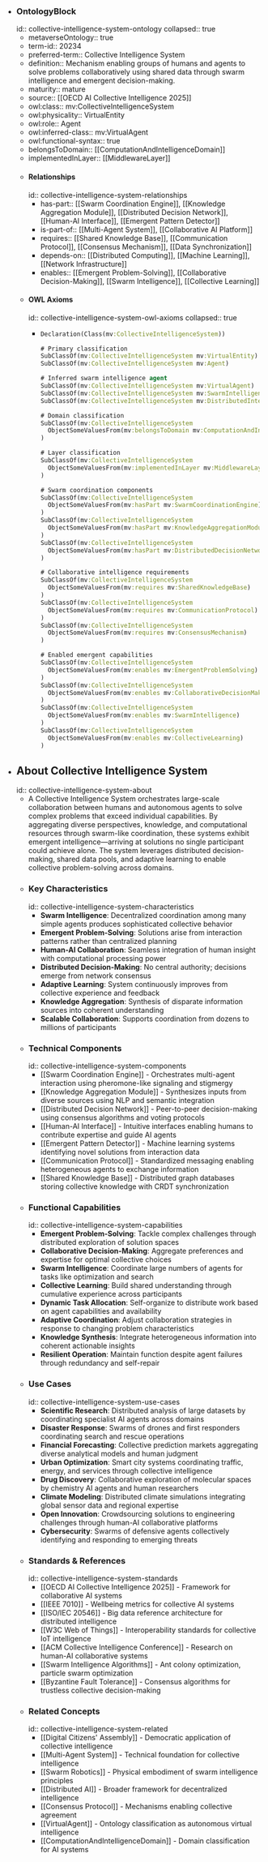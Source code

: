 - ### OntologyBlock
  id:: collective-intelligence-system-ontology
  collapsed:: true
	- metaverseOntology:: true
	- term-id:: 20234
	- preferred-term:: Collective Intelligence System
	- definition:: Mechanism enabling groups of humans and agents to solve problems collaboratively using shared data through swarm intelligence and emergent decision-making.
	- maturity:: mature
	- source:: [[OECD AI Collective Intelligence 2025]]
	- owl:class:: mv:CollectiveIntelligenceSystem
	- owl:physicality:: VirtualEntity
	- owl:role:: Agent
	- owl:inferred-class:: mv:VirtualAgent
	- owl:functional-syntax:: true
	- belongsToDomain:: [[ComputationAndIntelligenceDomain]]
	- implementedInLayer:: [[MiddlewareLayer]]
	- #### Relationships
	  id:: collective-intelligence-system-relationships
		- has-part:: [[Swarm Coordination Engine]], [[Knowledge Aggregation Module]], [[Distributed Decision Network]], [[Human-AI Interface]], [[Emergent Pattern Detector]]
		- is-part-of:: [[Multi-Agent System]], [[Collaborative AI Platform]]
		- requires:: [[Shared Knowledge Base]], [[Communication Protocol]], [[Consensus Mechanism]], [[Data Synchronization]]
		- depends-on:: [[Distributed Computing]], [[Machine Learning]], [[Network Infrastructure]]
		- enables:: [[Emergent Problem-Solving]], [[Collaborative Decision-Making]], [[Swarm Intelligence]], [[Collective Learning]]
	- #### OWL Axioms
	  id:: collective-intelligence-system-owl-axioms
	  collapsed:: true
		- ```clojure
		  Declaration(Class(mv:CollectiveIntelligenceSystem))

		  # Primary classification
		  SubClassOf(mv:CollectiveIntelligenceSystem mv:VirtualEntity)
		  SubClassOf(mv:CollectiveIntelligenceSystem mv:Agent)

		  # Inferred swarm intelligence agent
		  SubClassOf(mv:CollectiveIntelligenceSystem mv:VirtualAgent)
		  SubClassOf(mv:CollectiveIntelligenceSystem mv:SwarmIntelligenceAgent)
		  SubClassOf(mv:CollectiveIntelligenceSystem mv:DistributedIntelligenceAgent)

		  # Domain classification
		  SubClassOf(mv:CollectiveIntelligenceSystem
		    ObjectSomeValuesFrom(mv:belongsToDomain mv:ComputationAndIntelligenceDomain)
		  )

		  # Layer classification
		  SubClassOf(mv:CollectiveIntelligenceSystem
		    ObjectSomeValuesFrom(mv:implementedInLayer mv:MiddlewareLayer)
		  )

		  # Swarm coordination components
		  SubClassOf(mv:CollectiveIntelligenceSystem
		    ObjectSomeValuesFrom(mv:hasPart mv:SwarmCoordinationEngine)
		  )
		  SubClassOf(mv:CollectiveIntelligenceSystem
		    ObjectSomeValuesFrom(mv:hasPart mv:KnowledgeAggregationModule)
		  )
		  SubClassOf(mv:CollectiveIntelligenceSystem
		    ObjectSomeValuesFrom(mv:hasPart mv:DistributedDecisionNetwork)
		  )

		  # Collaborative intelligence requirements
		  SubClassOf(mv:CollectiveIntelligenceSystem
		    ObjectSomeValuesFrom(mv:requires mv:SharedKnowledgeBase)
		  )
		  SubClassOf(mv:CollectiveIntelligenceSystem
		    ObjectSomeValuesFrom(mv:requires mv:CommunicationProtocol)
		  )
		  SubClassOf(mv:CollectiveIntelligenceSystem
		    ObjectSomeValuesFrom(mv:requires mv:ConsensusMechanism)
		  )

		  # Enabled emergent capabilities
		  SubClassOf(mv:CollectiveIntelligenceSystem
		    ObjectSomeValuesFrom(mv:enables mv:EmergentProblemSolving)
		  )
		  SubClassOf(mv:CollectiveIntelligenceSystem
		    ObjectSomeValuesFrom(mv:enables mv:CollaborativeDecisionMaking)
		  )
		  SubClassOf(mv:CollectiveIntelligenceSystem
		    ObjectSomeValuesFrom(mv:enables mv:SwarmIntelligence)
		  )
		  SubClassOf(mv:CollectiveIntelligenceSystem
		    ObjectSomeValuesFrom(mv:enables mv:CollectiveLearning)
		  )
		  ```
- ## About Collective Intelligence System
  id:: collective-intelligence-system-about
	- A Collective Intelligence System orchestrates large-scale collaboration between humans and autonomous agents to solve complex problems that exceed individual capabilities. By aggregating diverse perspectives, knowledge, and computational resources through swarm-like coordination, these systems exhibit emergent intelligence—arriving at solutions no single participant could achieve alone. The system leverages distributed decision-making, shared data pools, and adaptive learning to enable collective problem-solving across domains.
	- ### Key Characteristics
	  id:: collective-intelligence-system-characteristics
		- **Swarm Intelligence**: Decentralized coordination among many simple agents produces sophisticated collective behavior
		- **Emergent Problem-Solving**: Solutions arise from interaction patterns rather than centralized planning
		- **Human-AI Collaboration**: Seamless integration of human insight with computational processing power
		- **Distributed Decision-Making**: No central authority; decisions emerge from network consensus
		- **Adaptive Learning**: System continuously improves from collective experience and feedback
		- **Knowledge Aggregation**: Synthesis of disparate information sources into coherent understanding
		- **Scalable Collaboration**: Supports coordination from dozens to millions of participants
	- ### Technical Components
	  id:: collective-intelligence-system-components
		- [[Swarm Coordination Engine]] - Orchestrates multi-agent interaction using pheromone-like signaling and stigmergy
		- [[Knowledge Aggregation Module]] - Synthesizes inputs from diverse sources using NLP and semantic integration
		- [[Distributed Decision Network]] - Peer-to-peer decision-making using consensus algorithms and voting protocols
		- [[Human-AI Interface]] - Intuitive interfaces enabling humans to contribute expertise and guide AI agents
		- [[Emergent Pattern Detector]] - Machine learning systems identifying novel solutions from interaction data
		- [[Communication Protocol]] - Standardized messaging enabling heterogeneous agents to exchange information
		- [[Shared Knowledge Base]] - Distributed graph databases storing collective knowledge with CRDT synchronization
	- ### Functional Capabilities
	  id:: collective-intelligence-system-capabilities
		- **Emergent Problem-Solving**: Tackle complex challenges through distributed exploration of solution spaces
		- **Collaborative Decision-Making**: Aggregate preferences and expertise for optimal collective choices
		- **Swarm Intelligence**: Coordinate large numbers of agents for tasks like optimization and search
		- **Collective Learning**: Build shared understanding through cumulative experience across participants
		- **Dynamic Task Allocation**: Self-organize to distribute work based on agent capabilities and availability
		- **Adaptive Coordination**: Adjust collaboration strategies in response to changing problem characteristics
		- **Knowledge Synthesis**: Integrate heterogeneous information into coherent actionable insights
		- **Resilient Operation**: Maintain function despite agent failures through redundancy and self-repair
	- ### Use Cases
	  id:: collective-intelligence-system-use-cases
		- **Scientific Research**: Distributed analysis of large datasets by coordinating specialist AI agents across domains
		- **Disaster Response**: Swarms of drones and first responders coordinating search and rescue operations
		- **Financial Forecasting**: Collective prediction markets aggregating diverse analytical models and human judgment
		- **Urban Optimization**: Smart city systems coordinating traffic, energy, and services through collective intelligence
		- **Drug Discovery**: Collaborative exploration of molecular spaces by chemistry AI agents and human researchers
		- **Climate Modeling**: Distributed climate simulations integrating global sensor data and regional expertise
		- **Open Innovation**: Crowdsourcing solutions to engineering challenges through human-AI collaborative platforms
		- **Cybersecurity**: Swarms of defensive agents collectively identifying and responding to emerging threats
	- ### Standards & References
	  id:: collective-intelligence-system-standards
		- [[OECD AI Collective Intelligence 2025]] - Framework for collaborative AI systems
		- [[IEEE 7010]] - Wellbeing metrics for collective AI systems
		- [[ISO/IEC 20546]] - Big data reference architecture for distributed intelligence
		- [[W3C Web of Things]] - Interoperability standards for collective IoT intelligence
		- [[ACM Collective Intelligence Conference]] - Research on human-AI collaborative systems
		- [[Swarm Intelligence Algorithms]] - Ant colony optimization, particle swarm optimization
		- [[Byzantine Fault Tolerance]] - Consensus algorithms for trustless collective decision-making
	- ### Related Concepts
	  id:: collective-intelligence-system-related
		- [[Digital Citizens' Assembly]] - Democratic application of collective intelligence
		- [[Multi-Agent System]] - Technical foundation for collective intelligence
		- [[Swarm Robotics]] - Physical embodiment of swarm intelligence principles
		- [[Distributed AI]] - Broader framework for decentralized intelligence
		- [[Consensus Protocol]] - Mechanisms enabling collective agreement
		- [[VirtualAgent]] - Ontology classification as autonomous virtual intelligence
		- [[ComputationAndIntelligenceDomain]] - Domain classification for AI systems
